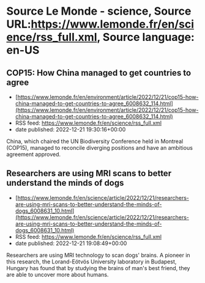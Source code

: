 # Source Le Monde - science, Source URL:https://www.lemonde.fr/en/science/rss_full.xml, Source language: en-US

## COP15: How China managed to get countries to agree
 - [https://www.lemonde.fr/en/environment/article/2022/12/21/cop15-how-china-managed-to-get-countries-to-agree_6008632_114.html](https://www.lemonde.fr/en/environment/article/2022/12/21/cop15-how-china-managed-to-get-countries-to-agree_6008632_114.html)
 - RSS feed: https://www.lemonde.fr/en/science/rss_full.xml
 - date published: 2022-12-21 19:30:16+00:00

China, which chaired the UN Biodiversity Conference held in Montreal (COP15), managed to reconcile diverging positions and have an ambitious agreement approved.

## Researchers are using MRI scans to better understand the minds of dogs
 - [https://www.lemonde.fr/en/science/article/2022/12/21/researchers-are-using-mri-scans-to-better-understand-the-minds-of-dogs_6008631_10.html](https://www.lemonde.fr/en/science/article/2022/12/21/researchers-are-using-mri-scans-to-better-understand-the-minds-of-dogs_6008631_10.html)
 - RSS feed: https://www.lemonde.fr/en/science/rss_full.xml
 - date published: 2022-12-21 19:08:49+00:00

Researchers are using MRI technology to scan dogs' brains. A pioneer in this research, the Lorand-Eötvös University laboratory in Budapest, Hungary has found that by studying the brains of man's best friend, they are able to uncover more about humans.
